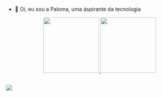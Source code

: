- 👋 Oi, eu sou a Paloma, uma áspirante da tecnologia
<div align="center">
  <a href="https://github.com/Pmelhold">
  <img height="150em" src="https://github-readme-stats.vercel.app/api?username=pmelhold&show_icons=true&theme=dracula&include_all_commits=true&count_private=true"/>
  <img height="150em" src="https://github-readme-stats.vercel.app/api/top-langs/?username=Pmelhold&layout=compact&langs_count=7&theme=dracula"/>
</div>
  
  ##
 
<div> 
   <a href="https://instagram.com/palomelo29" target="_blank"><img src="https://img.shields.io/badge/-Instagram-%23E4405F?style=for-the-badge&logo=instagram&logoColor=white" target="_blank"></a>
 
</div>
